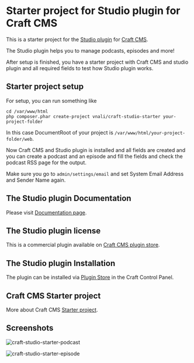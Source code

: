 # Starter project for Studio plugin for Craft CMS

This is a starter project for the [Studio plugin](https://github.com/vnali/craft-studio) for [Craft CMS](https://craftcms.com).

The Studio plugin helps you to manage podcasts, episodes and more!

After setup is finished, you have a starter project with Craft CMS and studio plugin and all required fields to test how Studio plugin works.

## Starter project setup

For setup, you can run something like

```
cd /var/www/html
php composer.phar create-project vnali/craft-studio-starter your-project-folder
```

In this case DocumentRoot of your project is `/var/www/html/your-project-folder/web`.

Now Craft CMS and Studio plugin is installed and all fields are created and you can create a podcast and an episode and fill the fields and check the podcast RSS page for the output.

Make sure you go to `admin/settings/email` and set System Email Address and Sender Name again.

## The Studio plugin Documentation
Please visit [Documentation page](https://github.com/vnali/studio-plugin-docs/blob/main/README.md).

## The Studio plugin license
This is a commercial plugin available on [Craft CMS plugin store](https://plugins.craftcms.com/studio?craft4).

## The Studio plugin Installation
The plugin can be installed via [Plugin Store](https://plugins.craftcms.com/studio?craft4) in the Craft Control Panel.

## Craft CMS Starter project
More about Craft CMS [Starter project](https://craftcms.com/knowledge-base/using-the-starter-project).

## Screenshots

![craft-studio-starter-podcast](https://github.com/vnali/craft-studio-starter/assets/55586085/1dd796f6-3b69-4e4b-a47c-0792d7d82cf8)

![craft-studio-starter-episode](https://github.com/vnali/craft-studio-starter/assets/55586085/7b954b32-2d4d-434d-b8be-37cbcf5a886d)